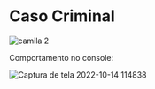 # Caso Criminal

![camila 2](https://user-images.githubusercontent.com/24979432/195875743-92ae6283-2a01-46a3-ac8a-d86bc8c829ab.png)


Comportamento no console: <br>

![Captura de tela 2022-10-14 114838](https://user-images.githubusercontent.com/24979432/195875907-6485c538-6fc2-4dee-a224-827bc56a2cf3.png)



